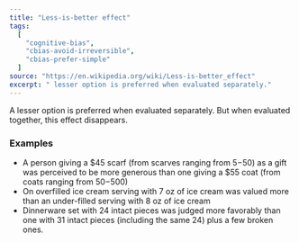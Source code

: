 ```yaml
---
title: "Less-is-better effect"
tags:
  [
    "cognitive-bias",
    "cbias-avoid-irreversible",
    "cbias-prefer-simple"
  ]
source: "https://en.wikipedia.org/wiki/Less-is-better_effect"
excerpt: " lesser option is preferred when evaluated separately."
---
```


A lesser option is preferred when evaluated separately. But when evaluated together, this effect disappears.

### Examples

- A person giving a \$45 scarf (from scarves ranging from $5-$50) as a gift was perceived to be more generous than one giving a \$55 coat (from coats ranging from $50-$500)
- On overfilled ice cream serving with 7 oz of ice cream was valued more than an under-filled serving with 8 oz of ice cream
- Dinnerware set with 24 intact pieces was judged more favorably than one with 31 intact pieces (including the same 24) plus a few broken ones.
